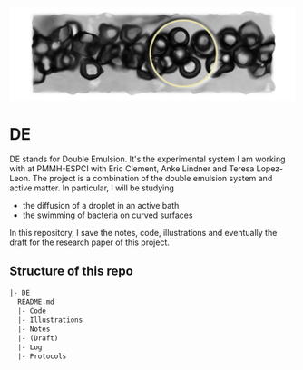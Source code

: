 ![cover](Illustrations\project-cover\v0.png)
# DE

DE stands for Double Emulsion.
It's the experimental system I am working with at PMMH-ESPCI with Eric Clement, Anke Lindner and Teresa Lopez-Leon.
The project is a combination of the double emulsion system and active matter.
In particular, I will be studying
- the diffusion of a droplet in an active bath
- the swimming of bacteria on curved surfaces

In this repository, I save the notes, code, illustrations and eventually the draft for the research paper of this project.

## Structure of this repo
```
|- DE
  README.md
  |- Code
  |- Illustrations
  |- Notes
  |- (Draft)
  |- Log
  |- Protocols
```
